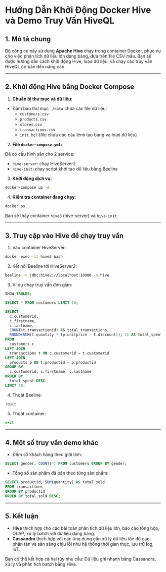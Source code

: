 # Hướng Dẫn Khởi Động Docker Hive và Demo Truy Vấn HiveQL

## 1. Mô tả chung

Bộ công cụ này sử dụng **Apache Hive** chạy trong container Docker, phục vụ cho việc phân tích dữ liệu lớn dạng bảng, dựa trên file CSV mẫu. Bạn sẽ được hướng dẫn cách khởi động Hive, load dữ liệu, và chạy các truy vấn HiveQL cơ bản đến nâng cao.

---

## 2. Khởi động Hive bằng Docker Compose

1. **Chuẩn bị thư mục và dữ liệu:**

- Đảm bảo thư mục `./data` chứa các file dữ liệu:
  - `customers.csv`
  - `products.csv`
  - `stores.csv`
  - `transactions.csv`
  - `init.hql` (file chứa các câu lệnh tạo bảng và load dữ liệu)

2. **File `docker-compose.yml`:**

Đã có cấu hình sẵn cho 2 service:

- `hive-server`: chạy HiveServer2
- `hive-init`: chạy script khởi tạo dữ liệu bằng Beeline

3. **Khởi động dịch vụ:**

```bash
docker-compose up -d
````

4. **Kiểm tra container đang chạy:**

```bash
docker ps
```

Bạn sẽ thấy container `hive3` (hive-server) và `hive-init`.

---

## 3. Truy cập vào Hive để chạy truy vấn

1. Vào container HiveServer:

```bash
docker exec -it hive3 bash
```

2. Kết nối Beeline tới HiveServer2:

```bash
beeline -u jdbc:hive2://localhost:10000 -n hive
```

3. Ví dụ chạy truy vấn đơn giản:

```sql
SHOW TABLES;

SELECT * FROM customers LIMIT 10;

SELECT
  c.customerid,
  c.firstname,
  c.lastname,
  COUNT(t.transactionid) AS total_transactions,
  ROUND(SUM(t.quantity * (p.unitprice - t.discount)), 2) AS total_spent
FROM
  customers c
LEFT JOIN
  transactions t ON c.customerid = t.customerid
LEFT JOIN
  products p ON t.productid = p.productid
GROUP BY
  c.customerid, c.firstname, c.lastname
ORDER BY
  total_spent DESC
LIMIT 10;
```

4. Thoát Beeline:

```sql
!quit
```

5. Thoát container:

```bash
exit
```

---

## 4. Một số truy vấn demo khác

* Đếm số khách hàng theo giới tính:

```sql
SELECT gender, COUNT(*) FROM customers GROUP BY gender;
```

* Tổng số sản phẩm đã bán theo từng sản phẩm:

```sql
SELECT productid, SUM(quantity) AS total_sold
FROM transactions
GROUP BY productid
ORDER BY total_sold DESC;
```
---

## 5. Kết luận

* **Hive** thích hợp cho các bài toán phân tích dữ liệu lớn, báo cáo tổng hợp, OLAP, xử lý batch với dữ liệu dạng bảng.
* **Cassandra** thích hợp với các ứng dụng cần xử lý dữ liệu tốc độ cao, phân tán và sẵn sàng chịu lỗi như hệ thống thời gian thực, lưu trữ log, IoT.

Bạn có thể kết hợp cả hai tùy nhu cầu: Dữ liệu ghi nhanh bằng Cassandra, xử lý và phân tích batch bằng Hive.